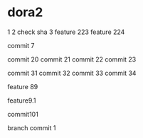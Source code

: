 # dora2
1
2 check sha
3
feature 223
feature 224

commit 7







commit 20
commit 21
commit 22
commit 23

commit 31
commit 32
commit 33
commit 34



feature 89

feature9.1

commit101


branch commit 1
